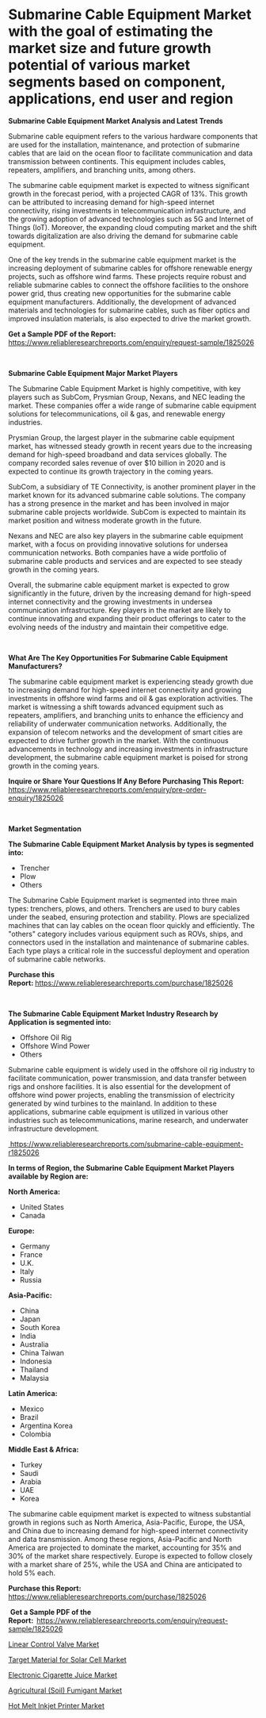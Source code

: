 <p><h1>Submarine Cable Equipment Market with the goal of estimating the market size and future growth potential of various market segments based on component, applications, end user and region</h1></p><p><strong>Submarine Cable Equipment Market Analysis and Latest Trends</strong></p>
<p><p>Submarine cable equipment refers to the various hardware components that are used for the installation, maintenance, and protection of submarine cables that are laid on the ocean floor to facilitate communication and data transmission between continents. This equipment includes cables, repeaters, amplifiers, and branching units, among others.</p><p>The submarine cable equipment market is expected to witness significant growth in the forecast period, with a projected CAGR of 13%. This growth can be attributed to increasing demand for high-speed internet connectivity, rising investments in telecommunication infrastructure, and the growing adoption of advanced technologies such as 5G and Internet of Things (IoT). Moreover, the expanding cloud computing market and the shift towards digitalization are also driving the demand for submarine cable equipment.</p><p>One of the key trends in the submarine cable equipment market is the increasing deployment of submarine cables for offshore renewable energy projects, such as offshore wind farms. These projects require robust and reliable submarine cables to connect the offshore facilities to the onshore power grid, thus creating new opportunities for the submarine cable equipment manufacturers. Additionally, the development of advanced materials and technologies for submarine cables, such as fiber optics and improved insulation materials, is also expected to drive the market growth.</p></p>
<p><strong>Get a Sample PDF of the Report:&nbsp;</strong> <a href="https://www.reliableresearchreports.com/enquiry/request-sample/1825026">https://www.reliableresearchreports.com/enquiry/request-sample/1825026</a></p>
<p>&nbsp;</p>
<p><strong>Submarine Cable Equipment Major Market Players</strong></p>
<p><p>The Submarine Cable Equipment Market is highly competitive, with key players such as SubCom, Prysmian Group, Nexans, and NEC leading the market. These companies offer a wide range of submarine cable equipment solutions for telecommunications, oil & gas, and renewable energy industries.</p><p>Prysmian Group, the largest player in the submarine cable equipment market, has witnessed steady growth in recent years due to the increasing demand for high-speed broadband and data services globally. The company recorded sales revenue of over $10 billion in 2020 and is expected to continue its growth trajectory in the coming years.</p><p>SubCom, a subsidiary of TE Connectivity, is another prominent player in the market known for its advanced submarine cable solutions. The company has a strong presence in the market and has been involved in major submarine cable projects worldwide. SubCom is expected to maintain its market position and witness moderate growth in the future.</p><p>Nexans and NEC are also key players in the submarine cable equipment market, with a focus on providing innovative solutions for undersea communication networks. Both companies have a wide portfolio of submarine cable products and services and are expected to see steady growth in the coming years.</p><p>Overall, the submarine cable equipment market is expected to grow significantly in the future, driven by the increasing demand for high-speed internet connectivity and the growing investments in undersea communication infrastructure. Key players in the market are likely to continue innovating and expanding their product offerings to cater to the evolving needs of the industry and maintain their competitive edge.</p></p>
<p>&nbsp;</p>
<p><strong>What Are The Key Opportunities For Submarine Cable Equipment Manufacturers?</strong></p>
<p><p>The submarine cable equipment market is experiencing steady growth due to increasing demand for high-speed internet connectivity and growing investments in offshore wind farms and oil & gas exploration activities. The market is witnessing a shift towards advanced equipment such as repeaters, amplifiers, and branching units to enhance the efficiency and reliability of underwater communication networks. Additionally, the expansion of telecom networks and the development of smart cities are expected to drive further growth in the market. With the continuous advancements in technology and increasing investments in infrastructure development, the submarine cable equipment market is poised for strong growth in the coming years.</p></p>
<p><strong>Inquire or Share Your Questions If Any Before Purchasing This Report:</strong> <a href="https://www.reliableresearchreports.com/enquiry/pre-order-enquiry/1825026">https://www.reliableresearchreports.com/enquiry/pre-order-enquiry/1825026</a></p>
<p>&nbsp;</p>
<p><strong>Market Segmentation</strong></p>
<p><strong>The Submarine Cable Equipment Market Analysis by types is segmented into:</strong></p>
<p><ul><li>Trencher</li><li>Plow</li><li>Others</li></ul></p>
<p><p>The Submarine Cable Equipment market is segmented into three main types: trenchers, plows, and others. Trenchers are used to bury cables under the seabed, ensuring protection and stability. Plows are specialized machines that can lay cables on the ocean floor quickly and efficiently. The "others" category includes various equipment such as ROVs, ships, and connectors used in the installation and maintenance of submarine cables. Each type plays a critical role in the successful deployment and operation of submarine cable networks.</p></p>
<p><strong>Purchase this Report:&nbsp;</strong><a href="https://www.reliableresearchreports.com/purchase/1825026">https://www.reliableresearchreports.com/purchase/1825026</a></p>
<p>&nbsp;</p>
<p><strong>The Submarine Cable Equipment Market Industry Research by Application is segmented into:</strong></p>
<p><ul><li>Offshore Oil Rig</li><li>Offshore Wind Power</li><li>Others</li></ul></p>
<p><p>Submarine cable equipment is widely used in the offshore oil rig industry to facilitate communication, power transmission, and data transfer between rigs and onshore facilities. It is also essential for the development of offshore wind power projects, enabling the transmission of electricity generated by wind turbines to the mainland. In addition to these applications, submarine cable equipment is utilized in various other industries such as telecommunications, marine research, and underwater infrastructure development.</p></p>
<p><a href="https://www.reliableresearchreports.com/submarine-cable-equipment-r1825026">&nbsp;https://www.reliableresearchreports.com/submarine-cable-equipment-r1825026</a></p>
<p><strong>In terms of Region, the Submarine Cable Equipment Market Players available by Region are:</strong></p>
<p>
    <p> <strong> North America: </strong>
        <ul>
            <li>United States</li>
            <li>Canada</li>
        </ul>
        </p> 
    <p> <strong> Europe: </strong>
        <ul>
            <li>Germany</li>
            <li>France</li>
            <li>U.K.</li>
            <li>Italy</li>
            <li>Russia</li>
        </ul>
        </p> 
    <p> <strong> Asia-Pacific: </strong>
        <ul>
            <li>China</li>
            <li>Japan</li>
            <li>South Korea</li>
            <li>India</li>
            <li>Australia</li>
            <li>China Taiwan</li>
            <li>Indonesia</li>
            <li>Thailand</li>
            <li>Malaysia</li>
        </ul>
        </p> 
    <p> <strong> Latin America: </strong>
        <ul>
            <li>Mexico</li>
            <li>Brazil</li>
            <li>Argentina Korea</li>
            <li>Colombia</li>
        </ul>
        </p> 
    <p> <strong> Middle East & Africa: </strong>
        <ul>
            <li>Turkey</li>
            <li>Saudi</li>
            <li>Arabia</li>
            <li>UAE</li>
            <li>Korea</li>
        </ul>
    </p>
    </p>
<p><p>The submarine cable equipment market is expected to witness substantial growth in regions such as North America, Asia-Pacific, Europe, the USA, and China due to increasing demand for high-speed internet connectivity and data transmission. Among these regions, Asia-Pacific and North America are projected to dominate the market, accounting for 35% and 30% of the market share respectively. Europe is expected to follow closely with a market share of 25%, while the USA and China are anticipated to hold 5% each.</p></p>
<p><strong>Purchase this Report: </strong><a href="https://www.reliableresearchreports.com/purchase/1825026">https://www.reliableresearchreports.com/purchase/1825026</a></p>
<p>&nbsp;<strong>Get a Sample PDF of the Report:&nbsp;&nbsp;</strong><a href="https://www.reliableresearchreports.com/enquiry/request-sample/1825026">https://www.reliableresearchreports.com/enquiry/request-sample/1825026</a></p>
<p><strong></strong></p>
<p><p><a href="https://github.com/Krish2023na/Market-Research-Report-List-5/blob/main/linear-control-valve-market.md">Linear Control Valve Market</a></p><p><a href="https://medium.com/@brendamoreno1988/insights-into-target-material-for-solar-cell-market-share-and-competitive-landscape-for-period-from-5d7603972172">Target Material for Solar Cell Market</a></p><p><a href="https://www.linkedin.com/pulse/electronic-cigarette-juice-market-global-regional-analysis-iysrf?trackingId=%2B2A02nDiQEak5GOUlCPfJg%3D%3D">Electronic Cigarette Juice Market</a></p><p><a href="https://medium.com/@sarahhopkins94/global-agricultural-soil-fumigant-market-status-2024-2031-and-forecast-by-region-product-19f875b2b2a9">Agricultural (Soil) Fumigant Market</a></p><p><a href="https://issuu.com/reportprime-2/docs/hot-melt-inkjet-printer-market-size-2030.pptx">Hot Melt Inkjet Printer Market</a></p></p>
